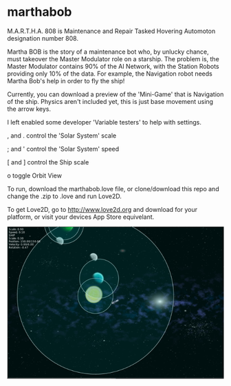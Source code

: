 # marthabob
M.A.R.T.H.A. 808 is Maintenance and Repair Tasked Hovering Automoton designation number 808.


Martha BOB is the story of a maintenance bot who, by unlucky chance, must takeover the Master Modulator role on a starship.
The problem is, the Master Modulator contains 90% of the AI Network, with the Station Robots providing only 10% of the data. 
For example, the Navigation robot needs Martha Bob's help in order to fly the ship!

Currently, you can download a preview of the 'Mini-Game' that is Navigation of the ship. Physics aren't included yet, this is 
just base movement using the arrow keys.

I left enabled some developer 'Variable testers' to help with settings.  

, and . control the 'Solar System' scale

; and ' control the 'Solar System' speed

[ and ] control the Ship scale

o toggle Orbit View

To run, download the marthabob.love file, or clone/download this repo and change the .zip to .love and run Love2D.

To get Love2D, go to http://www.love2d.org and download for your platform, or visit your devices App Store equivelant.

![](screenshot.png?raw=true)
